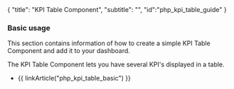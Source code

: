 <meta>
{
  "title": "KPI Table Component",
  "subtitle": "",
  "id":"php_kpi_table_guide"
}
</meta>

### Basic usage

This section contains information of how to create a simple KPI Table Component and add it to your dashboard.

The KPI Table Component lets you have several KPI's displayed in a table.

* {{ linkArticle("php_kpi_table_basic") }}
